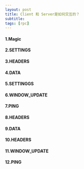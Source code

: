 ```yaml
---
layout: post
title: Client 和 Server是如何交互的？
subtitle:
tags: [rpc]
---
```


#### 1.Magic

#### 2.SETTINGS

#### 3.HEADERS

#### 4.DATA

#### 5.SETTINGGS

#### 6.WINDOW_UPDATE

#### 7.PING

#### 8.HEADERS

#### 9.DATA

#### 10.HEADERS

#### 11.WINDOW_UPDATE

#### 12.PING
